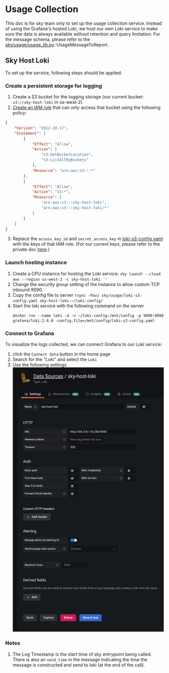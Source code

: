 # Usage Collection
This doc is for sky team only to set up the usage collection service. Instead of using the Grafana's hosted Loki, we host our own Loki service to make sure the data is always available without retention and query limitation. For the message schema, please refer to the [sky/usage/usage_lib.py](sky/usage/usage_lib.py)::UsageMessageToReport.

## Sky Host Loki
To set up the service, following steps should be applied.
### Create a persistent storage for logging
1. Create a S3 bucket for the logging storage (our current bucket: `s3://sky-host-loki` in us-west-2).
2. [Create an IAM role](https://objectivefs.com/howto/how-to-restrict-s3-bucket-policy-to-only-one-aws-s3-bucket) that can only access that bucket using the following policy:
```json
{
    "Version": "2012-10-17",
    "Statement": [
        {
            "Effect": "Allow",
            "Action": [
                "s3:GetBucketLocation",
                "s3:ListAllMyBuckets"
            ],
            "Resource": "arn:aws:s3:::*"
        },
        {
            "Effect": "Allow",
            "Action": "s3:*",
            "Resource": [
                "arn:aws:s3:::sky-host-loki",
                "arn:aws:s3:::sky-host-loki/*"
            ]
        }
    ]
}
```
3. Replace the `access_key_id` and `secret_access_key` in [loki-s3-config.yaml](sky/usage/loki-s3-config.yaml) with the keys of that IAM role. (For our current keys, please refer to the private doc [here](https://docs.google.com/document/d/1a0xVfjmIw-g-Jtpux5hXUtVGvNQMbBT-XweLwY2Gvuo/edit#).)

### Launch hosting instance
1. Create a CPU instance for hosting the Loki service: `sky launch --cloud aws --region us-west-2 -c sky-host-loki ''`
2. Change the security group setting of the instance to allow custom TCP inbound 9090.
3. Copy the config file to server `rsync -Pavz sky/usage/loki-s3-config.yaml sky-host-loki:~/loki-config/`
4. Start the loki service with the following command on the server
    ```
    docker run --name loki -d -v ~/loki-config:/mnt/config -p 9090:9090 grafana/loki:2.6.0 -config.file=/mnt/config/loki-s3-config.yaml
    ```

### Connect to Grafana
To visualize the logs collected, we can connect Grafana to our Loki service:
1. click the `Connect data` button in the home page
2. Search for the "Loki" and select the `Loki`
3. Use the following settings.
![docs](figures/grafana-loki-setup.png)


### Notes
1. The Log Timestamp is the start time of sky entrypoint being called. There is also an `send_time` in the message indicating the time the message is constructed and send to loki (at the end of the call).
